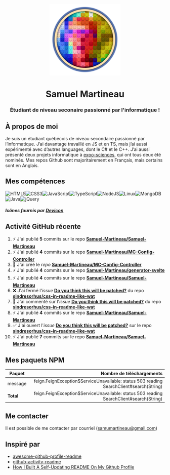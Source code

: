 <div align="middle">
  <img height="225" alt="avatar" src="https://raw.githubusercontent.com/Samuel-Martineau/Samuel-Martineau/master/avatar.png">
  <h1>Samuel Martineau</h1>
  <h3>Étudiant de niveau seconaire passionné par l'informatique !</h3>
</div>

## À propos de moi

Je suis un étudiant québécois de niveau secondaire passionné par l’informatique. J’ai davantage travaillé en JS et en TS, mais j’ai aussi expérimenté avec d’autres languages, dont le C# et le C++. J’ai aussi présenté deux projets informatique à [expo-sciences](https://technoscience.ca/programmes/expo-sciences/), qui ont tous deux été nominés. Mes repos Github sont majoritairement en Français, mais certains sont en Anglais.

## Mes compétences

<img alt="HTML5" src="https://konpa.github.io/devicon/devicon.git/icons/html5/html5-original.svg" width="50" title="HTML5" /><img alt="CSS3" src="https://konpa.github.io/devicon/devicon.git/icons/css3/css3-original.svg" width="50" title="CSS3" /><img alt="JavaScript" src="https://konpa.github.io/devicon/devicon.git/icons/javascript/javascript-original.svg" width="50" title="JavaScript" /><img alt="TypeScript" src="https://konpa.github.io/devicon/devicon.git/icons/typescript/typescript-original.svg" width="50" title="TypeScript" /><img alt="NodeJS" src="https://konpa.github.io/devicon/devicon.git/icons/nodejs/nodejs-original.svg" width="50" title="NodeJS" /><img alt="Linux" src="https://konpa.github.io/devicon/devicon.git/icons/linux/linux-original.svg" width="50" title="Linux" /><img alt="MongoDB" src="https://konpa.github.io/devicon/devicon.git/icons/mongodb/mongodb-original.svg" width="50" title="MongoDB" /><img alt="Java" src="https://konpa.github.io/devicon/devicon.git/icons/java/java-original.svg" width="50" title="Java" /><img alt="jQuery" src="https://konpa.github.io/devicon/devicon.git/icons/jquery/jquery-original.svg" width="50" title="jQuery" />

##### Icônes fournis par [Devicon](https://konpa.github.io/devicon/)

## Activité GitHub récente

1. ⚡ J&#x27;ai publié **5** commits sur le repo [**Samuel-Martineau/Samuel-Martineau**](https://github.com/Samuel-Martineau/Samuel-Martineau)
2. ⚡ J&#x27;ai publié **4** commits sur le repo [**Samuel-Martineau/MC-Config-Controller**](https://github.com/Samuel-Martineau/MC-Config-Controller)
3. 🚀 J&#x27;ai créé le _repo_ [**Samuel-Martineau/MC-Config-Controller**](https://github.com/Samuel-Martineau/MC-Config-Controller)
4. ⚡ J&#x27;ai publié **4** commits sur le repo [**Samuel-Martineau/generator-svelte**](https://github.com/Samuel-Martineau/generator-svelte)
5. ⚡ J&#x27;ai publié **4** commits sur le repo [**Samuel-Martineau/Samuel-Martineau**](https://github.com/Samuel-Martineau/Samuel-Martineau)
6. ❌ J&#x27;ai fermé l&#x27;_issue_ [**Do you think this will be patched?**](https://github.com/sindresorhus/css-in-readme-like-wat/issues/2) du repo [**sindresorhus/css-in-readme-like-wat**](https://github.com/sindresorhus/css-in-readme-like-wat)
7. 💬 J&#x27;ai commenté sur l&#x27;_issue_ [**Do you think this will be patched?**](https://github.com/sindresorhus/css-in-readme-like-wat/issues/2) du repo [**sindresorhus/css-in-readme-like-wat**](https://github.com/sindresorhus/css-in-readme-like-wat)
8. ⚡ J&#x27;ai publié **4** commits sur le repo [**Samuel-Martineau/Samuel-Martineau**](https://github.com/Samuel-Martineau/Samuel-Martineau)
9. ✅ J&#x27;ai ouvert l&#x27;_issue_ [**Do you think this will be patched?**](https://github.com/sindresorhus/css-in-readme-like-wat/issues/2) sur le repo [**sindresorhus/css-in-readme-like-wat**](https://github.com/sindresorhus/css-in-readme-like-wat)
10. ⚡ J&#x27;ai publié **7** commits sur le repo [**Samuel-Martineau/Samuel-Martineau**](https://github.com/Samuel-Martineau/Samuel-Martineau)

## Mes paquets NPM

| Paquet    |                                                                Nombre de téléchargements |
| --------- | ---------------------------------------------------------------------------------------: |
| message   | feign.FeignException\$ServiceUnavailable: status 503 reading SearchClient#search(String) |
| **Total** | feign.FeignException\$ServiceUnavailable: status 503 reading SearchClient#search(String) |

## Me contacter

Il est possible de me contacter par courriel ([samumartineau@gmail.com](mailto:samumartineau@gmail.com))

## Inspiré par

- [awesome-github-profile-readme](https://github.com/abhisheknaiidu/awesome-github-profile-readme)
- [github-activity-readme](https://github.com/jamesgeorge007/github-activity-readme)
- [How I Built A Self-Updating README On My Github Profile](https://www.mokkapps.de/blog/how-i-built-a-self-updating-readme-on-my-git-hub-profile/)
